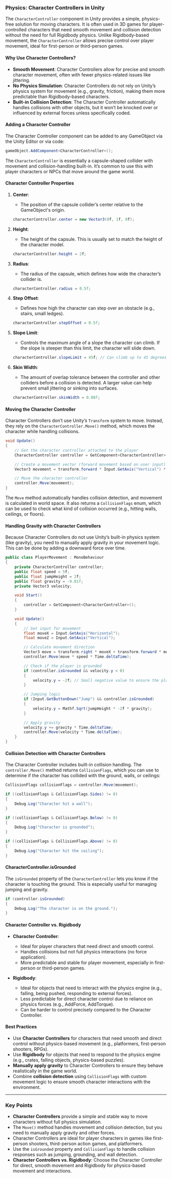
### Physics: Character Controllers in Unity

The `CharacterController` component in Unity provides a simple, physics-free solution for moving characters. It is often used in 3D games for player-controlled characters that need smooth movement and collision detection without the need for full Rigidbody physics. Unlike Rigidbody-based movement, the `CharacterController` allows precise control over player movement, ideal for first-person or third-person games.

#### Why Use Character Controllers?

- **Smooth Movement**: Character Controllers allow for precise and smooth character movement, often with fewer physics-related issues like jittering.
- **No Physics Simulation**: Character Controllers do not rely on Unity’s physics system for movement (e.g., gravity, friction), making them more predictable than Rigidbody-based characters.
- **Built-in Collision Detection**: The Character Controller automatically handles collisions with other objects, but it won’t be knocked over or influenced by external forces unless specifically coded.

#### Adding a Character Controller

The Character Controller component can be added to any GameObject via the Unity Editor or via code:

```csharp
gameObject.AddComponent<CharacterController>();
```

The `CharacterController` is essentially a capsule-shaped collider with movement and collision-handling built-in. It’s common to use this with player characters or NPCs that move around the game world.

#### Character Controller Properties

1. **Center**:
   - The position of the capsule collider’s center relative to the GameObject's origin.

   ```csharp
   characterController.center = new Vector3(0f, 1f, 0f);
   ```

2. **Height**:
   - The height of the capsule. This is usually set to match the height of the character model.

   ```csharp
   characterController.height = 2f;
   ```

3. **Radius**:
   - The radius of the capsule, which defines how wide the character’s collider is.

   ```csharp
   characterController.radius = 0.5f;
   ```

4. **Step Offset**:
   - Defines how high the character can step over an obstacle (e.g., stairs, small ledges).

   ```csharp
   characterController.stepOffset = 0.5f;
   ```

5. **Slope Limit**:
   - Controls the maximum angle of a slope the character can climb. If the slope is steeper than this limit, the character will slide down.

   ```csharp
   characterController.slopeLimit = 45f; // Can climb up to 45 degrees
   ```

6. **Skin Width**:
   - The amount of overlap tolerance between the controller and other colliders before a collision is detected. A larger value can help prevent small jittering or sinking into surfaces.

   ```csharp
   characterController.skinWidth = 0.08f;
   ```

#### Moving the Character Controller

Character Controllers don’t use Unity’s `Transform` system to move. Instead, they rely on the `CharacterController.Move()` method, which moves the character while handling collisions.

```csharp
void Update()
{
    // Get the character controller attached to the player
    CharacterController controller = GetComponent<CharacterController>();

    // Create a movement vector (forward movement based on user input)
    Vector3 movement = transform.forward * Input.GetAxis("Vertical") * speed * Time.deltaTime;

    // Move the character controller
    controller.Move(movement);
}
```

The `Move` method automatically handles collision detection, and movement is calculated in world space. It also returns a `CollisionFlags` enum, which can be used to check what kind of collision occurred (e.g., hitting walls, ceilings, or floors).

#### Handling Gravity with Character Controllers

Because Character Controllers do not use Unity’s built-in physics system (like gravity), you need to manually apply gravity in your movement logic. This can be done by adding a downward force over time.

```csharp
public class PlayerMovement : MonoBehaviour
{
    private CharacterController controller;
    public float speed = 5f;
    public float jumpHeight = 2f;
    public float gravity = -9.81f;
    private Vector3 velocity;

    void Start()
    {
        controller = GetComponent<CharacterController>();
    }

    void Update()
    {
        // Get input for movement
        float moveX = Input.GetAxis("Horizontal");
        float moveZ = Input.GetAxis("Vertical");

        // Calculate movement direction
        Vector3 move = transform.right * moveX + transform.forward * moveZ;
        controller.Move(move * speed * Time.deltaTime);

        // Check if the player is grounded
        if (controller.isGrounded && velocity.y < 0)
        {
            velocity.y = -2f; // Small negative value to ensure the player stays grounded
        }

        // Jumping logic
        if (Input.GetButtonDown("Jump") && controller.isGrounded)
        {
            velocity.y = Mathf.Sqrt(jumpHeight * -2f * gravity);
        }

        // Apply gravity
        velocity.y += gravity * Time.deltaTime;
        controller.Move(velocity * Time.deltaTime);
    }
}
```

#### Collision Detection with Character Controllers

The Character Controller includes built-in collision handling. The `controller.Move()` method returns `CollisionFlags`, which you can use to determine if the character has collided with the ground, walls, or ceilings:

```csharp
CollisionFlags collisionFlags = controller.Move(movement);

if ((collisionFlags & CollisionFlags.Sides) != 0)
{
    Debug.Log("Character hit a wall");
}

if ((collisionFlags & CollisionFlags.Below) != 0)
{
    Debug.Log("Character is grounded");
}

if ((collisionFlags & CollisionFlags.Above) != 0)
{
    Debug.Log("Character hit the ceiling");
}
```

#### CharacterController.isGrounded

The `isGrounded` property of the `CharacterController` lets you know if the character is touching the ground. This is especially useful for managing jumping and gravity.

```csharp
if (controller.isGrounded)
{
    Debug.Log("The character is on the ground.");
}
```

#### Character Controller vs. Rigidbody

- **Character Controller**:
  - Ideal for player characters that need direct and smooth control.
  - Handles collisions but not full physics interactions (no force application).
  - More predictable and stable for player movement, especially in first-person or third-person games.
  
- **Rigidbody**:
  - Ideal for objects that need to interact with the physics engine (e.g., falling, being pushed, responding to external forces).
  - Less predictable for direct character control due to reliance on physics forces (e.g., AddForce, AddTorque).
  - Can be harder to control precisely compared to the Character Controller.

#### Best Practices

- Use **Character Controllers** for characters that need smooth and direct control without physics-based movement (e.g., platformers, first-person shooters, RPGs).
- Use **Rigidbody** for objects that need to respond to the physics engine (e.g., crates, falling objects, physics-based puzzles).
- **Manually apply gravity** to Character Controllers to ensure they behave realistically in the game world.
- Combine **collision detection** using `CollisionFlags` with custom movement logic to ensure smooth character interactions with the environment.

---

### Key Points

- **Character Controllers** provide a simple and stable way to move characters without full physics simulation.
- The `Move()` method handles movement and collision detection, but you need to manually apply gravity and other forces.
- Character Controllers are ideal for player characters in games like first-person shooters, third-person action games, and platformers.
- Use the `isGrounded` property and `CollisionFlags` to handle collision responses such as jumping, grounding, and wall detection.
- **Character Controllers vs. Rigidbody**: Choose the Character Controller for direct, smooth movement and Rigidbody for physics-based movement and interactions.
